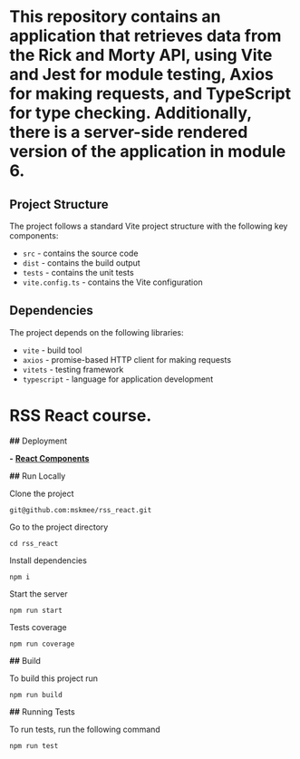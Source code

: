 # This repository contains an application that retrieves data from the Rick and Morty API, using Vite and Jest for module testing, Axios for making requests, and TypeScript for type checking. Additionally, there is a server-side rendered version of the application in module 6.

## Project Structure

The project follows a standard Vite project structure with the following key components:

* `src` - contains the source code
* `dist` - contains the build output
* `tests` - contains the unit tests
* `vite.config.ts` - contains the Vite configuration

## Dependencies

The project depends on the following libraries:

* `vite` - build tool
* `axios` - promise-based HTTP client for making requests
* `vitets` - testing framework
* `typescript` - language for application development

# RSS React course.

**##** Deployment

**-** [**React Components**](https://react-module1.netlify.app/)

**##** Run Locally

Clone the project

```
git@github.com:mskmee/rss_react.git
```

Go to the project directory

```
cd rss_react
```

Install dependencies

```
npm i
```

Start the server

```
npm run start
```

Tests coverage

```
npm run coverage
```

**##** Build

To build this project run

```
npm run build
```

**##** Running Tests

To run tests, run the following command

```
npm run test
```
